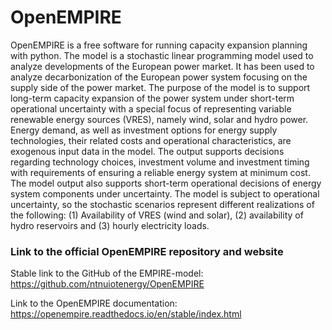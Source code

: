 # OpenEMPIRE
OpenEMPIRE is a free software for running capacity expansion planning with python. The model is a stochastic linear programming model used to analyze developments of the European power market. It has been used to analyze decarbonization of the European power system focusing on the supply side of the power market.
The purpose of the model is to support long-term capacity expansion of the power system under short-term operational uncertainty with a special focus of representing variable renewable energy sources (VRES), namely wind, solar and hydro power. Energy demand, as well as investment options for energy supply technologies, their related costs and operational characteristics, are exogenous input data in the model. The output supports decisions regarding technology choices, investment volume and investment timing with requirements of ensuring a reliable energy system at minimum cost. The model output also supports short-term operational decisions of energy system components under uncertainty. The model is subject to operational uncertainty, so the stochastic scenarios represent different realizations of the following: (1) Availability of VRES (wind and solar), (2) availability of hydro reservoirs and (3) hourly electricity loads.

### Link to the official OpenEMPIRE repository and website
Stable link to the GitHub of the EMPIRE-model: https://github.com/ntnuiotenergy/OpenEMPIRE

Link to the OpenEMPIRE documentation: https://openempire.readthedocs.io/en/stable/index.html
